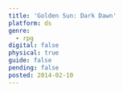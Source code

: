 ```yaml
---
title: 'Golden Sun: Dark Dawn'
platform: ds
genre:
  - rpg
digital: false
physical: true
guide: false
pending: false
posted: 2014-02-10
---
```

